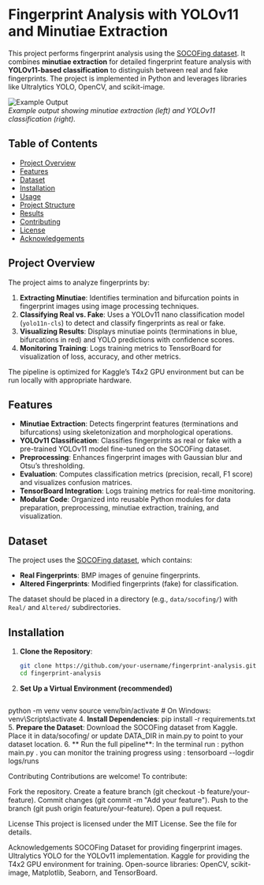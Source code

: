 # Fingerprint Analysis with YOLOv11 and Minutiae Extraction

This project performs fingerprint analysis using the [SOCOFing dataset](https://www.kaggle.com/datasets/ruizgara/socofing). It combines **minutiae extraction** for detailed fingerprint feature analysis with **YOLOv11-based classification** to distinguish between real and fake fingerprints. The project is implemented in Python and leverages libraries like Ultralytics YOLO, OpenCV, and scikit-image.

![Example Output](https://via.placeholder.com/600x300.png?text=Minutiae+Extraction+and+YOLO+Prediction)  
*Example output showing minutiae extraction (left) and YOLOv11 classification (right).*

## Table of Contents
- [Project Overview](#project-overview)
- [Features](#features)
- [Dataset](#dataset)
- [Installation](#installation)
- [Usage](#usage)
- [Project Structure](#project-structure)
- [Results](#results)
- [Contributing](#contributing)
- [License](#license)
- [Acknowledgements](#acknowledgements)

## Project Overview
The project aims to analyze fingerprints by:
1. **Extracting Minutiae**: Identifies termination and bifurcation points in fingerprint images using image processing techniques.
2. **Classifying Real vs. Fake**: Uses a YOLOv11 nano classification model (`yolo11n-cls`) to detect and classify fingerprints as real or fake.
3. **Visualizing Results**: Displays minutiae points (terminations in blue, bifurcations in red) and YOLO predictions with confidence scores.
4. **Monitoring Training**: Logs training metrics to TensorBoard for visualization of loss, accuracy, and other metrics.

The pipeline is optimized for Kaggle’s T4x2 GPU environment but can be run locally with appropriate hardware.

## Features
- **Minutiae Extraction**: Detects fingerprint features (terminations and bifurcations) using skeletonization and morphological operations.
- **YOLOv11 Classification**: Classifies fingerprints as real or fake with a pre-trained YOLOv11 model fine-tuned on the SOCOFing dataset.
- **Preprocessing**: Enhances fingerprint images with Gaussian blur and Otsu’s thresholding.
- **Evaluation**: Computes classification metrics (precision, recall, F1 score) and visualizes confusion matrices.
- **TensorBoard Integration**: Logs training metrics for real-time monitoring.
- **Modular Code**: Organized into reusable Python modules for data preparation, preprocessing, minutiae extraction, training, and visualization.

## Dataset
The project uses the [SOCOFing dataset](https://www.kaggle.com/datasets/ruizgara/socofing), which contains:
- **Real Fingerprints**: BMP images of genuine fingerprints.
- **Altered Fingerprints**: Modified fingerprints (fake) for classification.

The dataset should be placed in a directory (e.g., `data/socofing/`) with `Real/` and `Altered/` subdirectories.

## Installation
1. **Clone the Repository**:
   ```bash
   git clone https://github.com/your-username/fingerprint-analysis.git
   cd fingerprint-analysis

2. **Set Up a Virtual Environment (recommended)**
   ```bash
python -m venv venv
source venv/bin/activate  # On Windows: venv\Scripts\activate
4. **Install Dependencies**: pip install -r requirements.txt
5. **Prepare the Dataset**:
Download the SOCOFing dataset from Kaggle.
Place it in data/socofing/ or update DATA_DIR in main.py to point to your dataset location.
6. ** Run the full pipeline**: In the terminal run : python main.py . you can monitor the training progress using : tensorboard --logdir logs/runs


Contributing
Contributions are welcome! To contribute:

Fork the repository.
Create a feature branch (git checkout -b feature/your-feature).
Commit changes (git commit -m "Add your feature").
Push to the branch (git push origin feature/your-feature).
Open a pull request.

License
This project is licensed under the MIT License. See the  file for details.

Acknowledgements
SOCOFing Dataset for providing fingerprint images.
Ultralytics YOLO for the YOLOv11 implementation.
Kaggle for providing the T4x2 GPU environment for training.
Open-source libraries: OpenCV, scikit-image, Matplotlib, Seaborn, and TensorBoard.

